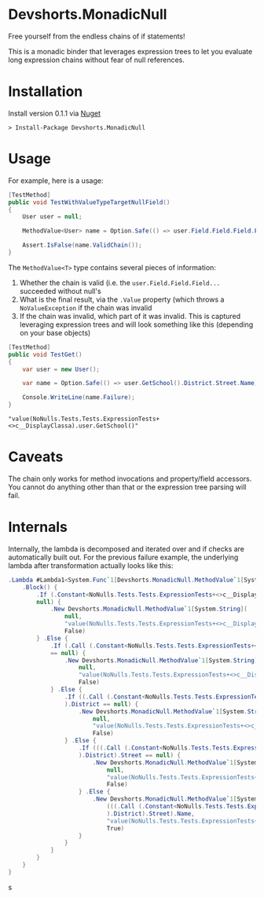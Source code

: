 Devshorts.MonadicNull
====

Free yourself from the endless chains of if statements!

This is a monadic binder that leverages expression trees to let you evaluate long expression chains without fear of null references. 

Installation
====

Install version 0.1.1 via [Nuget](https://www.nuget.org/packages/Devshorts.MonadicNull/0.1.1)

```
> Install-Package Devshorts.MonadicNull
```

Usage
===
For example, here is a usage:

```csharp
[TestMethod]
public void TestWithValueTypeTargetNullField()
{
    User user = null;

    MethodValue<User> name = Option.Safe(() => user.Field.Field.Field.Field.Field);

    Assert.IsFalse(name.ValidChain());
}
```

The `MethodValue<T>` type contains several pieces of information:

1. Whether the chain is valid (i.e. the `user.Field.Field.Field...` succeeded without null's
2. What is the final result, via the `.Value` property (which throws a `NoValueException` if the chain was invalid
3. If the chain was invalid, which part of it was invalid. This is captured leveraging expression trees and will look something like this (depending on your base objects)


```csharp
[TestMethod]
public void TestGet()
{
    var user = new User();

    var name = Option.Safe(() => user.GetSchool().District.Street.Name);

    Console.WriteLine(name.Failure); 
}

```
```
"value(NoNulls.Tests.Tests.ExpressionTests+<>c__DisplayClassa).user.GetSchool()"
```

Caveats
====
The chain only works for method invocations and property/field accessors. You cannot do anything other than that or the expression tree parsing will fail.

Internals
====

Internally, the lambda is decomposed and iterated over and if checks are automatically built out. For the previous failure example, the underlying lambda after transformation actually looks like this:

```csharp
.Lambda #Lambda1<System.Func`1[Devshorts.MonadicNull.MethodValue`1[System.String]]>() {
    .Block() {
        .If (.Constant<NoNulls.Tests.Tests.ExpressionTests+<>c__DisplayClassa>(NoNulls.Tests.Tests.ExpressionTests+<>c__DisplayClassa).user ==
        null) {
            .New Devshorts.MonadicNull.MethodValue`1[System.String](
                null,
                "value(NoNulls.Tests.Tests.ExpressionTests+<>c__DisplayClassa).user",
                False)
        } .Else {
            .If (.Call (.Constant<NoNulls.Tests.Tests.ExpressionTests+<>c__DisplayClassa>(NoNulls.Tests.Tests.ExpressionTests+<>c__DisplayClassa).user).GetSchool()
            == null) {
                .New Devshorts.MonadicNull.MethodValue`1[System.String](
                    null,
                    "value(NoNulls.Tests.Tests.ExpressionTests+<>c__DisplayClassa).user.GetSchool()",
                    False)
            } .Else {
                .If ((.Call (.Constant<NoNulls.Tests.Tests.ExpressionTests+<>c__DisplayClassa>(NoNulls.Tests.Tests.ExpressionTests+<>c__DisplayClassa).user).GetSchool()
                ).District == null) {
                    .New Devshorts.MonadicNull.MethodValue`1[System.String](
                        null,
                        "value(NoNulls.Tests.Tests.ExpressionTests+<>c__DisplayClassa).user.GetSchool().District",
                        False)
                } .Else {
                    .If (((.Call (.Constant<NoNulls.Tests.Tests.ExpressionTests+<>c__DisplayClassa>(NoNulls.Tests.Tests.ExpressionTests+<>c__DisplayClassa).user).GetSchool()
                    ).District).Street == null) {
                        .New Devshorts.MonadicNull.MethodValue`1[System.String](
                            null,
                            "value(NoNulls.Tests.Tests.ExpressionTests+<>c__DisplayClassa).user.GetSchool().District.Street",
                            False)
                    } .Else {
                        .New Devshorts.MonadicNull.MethodValue`1[System.String](
                            (((.Call (.Constant<NoNulls.Tests.Tests.ExpressionTests+<>c__DisplayClassa>(NoNulls.Tests.Tests.ExpressionTests+<>c__DisplayClassa).user).GetSchool()
                            ).District).Street).Name,
                            "value(NoNulls.Tests.Tests.ExpressionTests+<>c__DisplayClassa).user.GetSchool().District.Street",
                            True)
                    }
                }
            }
        }
    }
}
```

s